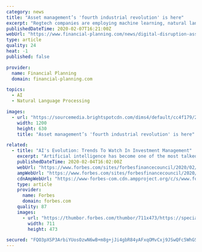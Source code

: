 ```yaml
---
category: news
title: "Asset management’s 'fourth industrial revolution' is here"
excerpt: "Regtech companies are employing machine learning, natural language processing, AI and other technologies in an attempt to streamline compliance processes, increase efficiencies, and lower costs and risks. These solutions offer significant opportunities to asset managers. Already, existing and emerging solutions generate reports automatically ..."
publishedDateTime: 2020-02-07T16:21:00Z
webUrl: "https://www.financial-planning.com/news/digital-disruption-asset-managements-fourth-industrial-revolution-is-here"
type: article
quality: 24
heat: -1
published: false

provider:
  name: Financial Planning
  domain: financial-planning.com

topics:
  - AI
  - Natural Language Processing

images:
  - url: "https://sourcemedia.brightspotcdn.com/dims4/default/cc4f179/2147483647/strip/true/crop/600x315+0+36/resize/1200x630!/quality/90/?url=https%3A%2F%2Fsourcemedia.brightspotcdn.com%2F9f%2F14%2Fc55ce0d648a0be566a7eeaf6b538%2Fmme0220-cover-photo.jpg"
    width: 1200
    height: 630
    title: "Asset management’s 'fourth industrial revolution' is here"

related:
  - title: "AI's Evolution: Trends To Watch In Investment Management"
    excerpt: "Artificial intelligence has become one of the most talked about topics in investment management, but its full potential has yet to be discovered."
    publishedDateTime: 2020-02-04T16:02:00Z
    webUrl: "https://www.forbes.com/sites/forbesfinancecouncil/2020/02/04/ais-evolution-trends-to-watch-in-investment-management/"
    ampWebUrl: "https://www.forbes.com/sites/forbesfinancecouncil/2020/02/04/ais-evolution-trends-to-watch-in-investment-management/amp/"
    cdnAmpWebUrl: "https://www-forbes-com.cdn.ampproject.org/c/s/www.forbes.com/sites/forbesfinancecouncil/2020/02/04/ais-evolution-trends-to-watch-in-investment-management/amp/"
    type: article
    provider:
      name: Forbes
      domain: forbes.com
    quality: 87
    images:
      - url: "https://thumbor.forbes.com/thumbor/711x473/https://specials-images.forbesimg.com/dam/imageserve/942218138/960x0.jpg?fit=scale"
        width: 711
        height: 473

secured: "FQO3pXSP3ArbiYUosOzwN6wB+m8g+jJi4gbR84yAFxqOMvCxj9JSwQFc5WhGSj85D2niPyJuDqah7xwsWGAStFUPnIwK3iHRDEAvKGEo6vHt+rapzwttluXk/RtmeI0G7A/x4XRVCH80B+O9MCIGdi2tIpXd6mVIf0Sp0Rdgf+rgeprzZb4LFKF/eTNheWnoCTucIALsObOHYxgWzScCddczCwr/IefpbCir3NHhy+h2luUKdeM+dx2a5ktJIdLR9P1LefRXpsPJlX3O4bX2nxuLzsa3+GJfI9WS/NYGsEcfKWkyrUAhypgiBFTIRh6cAq4T+pI2nq/LAc+P+h5HqpCcbFzg4sAhfGeW4nEZENeBN+oQyl9YPZsZK0KG71+v7Qdzt5jZzdqeZQRPf9ANTHojbuiWvkArCT0VvEVNKoRTVDkptewvdqLhVOXjDxjU6tcn8ZhKYOKeV9um915wiS1O0eNT3UoPvSE0LP+gW6c=;iQYeuiSCpzFtjdRk/xrnzQ=="
---
```


